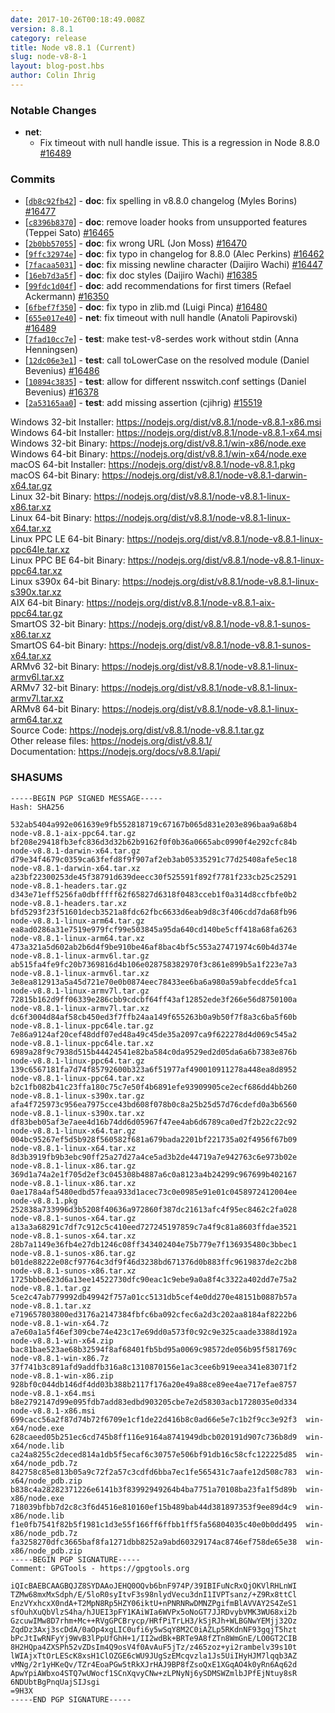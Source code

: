 ```yaml
---
date: 2017-10-26T00:18:49.008Z
version: 8.8.1
category: release
title: Node v8.8.1 (Current)
slug: node-v8-8-1
layout: blog-post.hbs
author: Colin Ihrig
---
```


### Notable Changes

* **net**:
  * Fix timeout with null handle issue. This is a regression in Node 8.8.0 [#16489](https://github.com/nodejs/node/pull/16489)

### Commits

* [[`db8c92fb42`](https://github.com/nodejs/node/commit/db8c92fb42)] - **doc**: fix spelling in v8.8.0 changelog (Myles Borins) [#16477](https://github.com/nodejs/node/pull/16477)
* [[`c8396b8370`](https://github.com/nodejs/node/commit/c8396b8370)] - **doc**: remove loader hooks from unsupported features (Teppei Sato) [#16465](https://github.com/nodejs/node/pull/16465)
* [[`2b0bb57055`](https://github.com/nodejs/node/commit/2b0bb57055)] - **doc**: fix wrong URL (Jon Moss) [#16470](https://github.com/nodejs/node/pull/16470)
* [[`9ffc32974e`](https://github.com/nodejs/node/commit/9ffc32974e)] - **doc**: fix typo in changelog for 8.8.0 (Alec Perkins) [#16462](https://github.com/nodejs/node/pull/16462)
* [[`7facaa5031`](https://github.com/nodejs/node/commit/7facaa5031)] - **doc**: fix missing newline character (Daijiro Wachi) [#16447](https://github.com/nodejs/node/pull/16447)
* [[`16eb7d3a5f`](https://github.com/nodejs/node/commit/16eb7d3a5f)] - **doc**: fix doc styles (Daijiro Wachi) [#16385](https://github.com/nodejs/node/pull/16385)
* [[`99fdc1d04f`](https://github.com/nodejs/node/commit/99fdc1d04f)] - **doc**: add recommendations for first timers (Refael Ackermann) [#16350](https://github.com/nodejs/node/pull/16350)
* [[`6fbef7f350`](https://github.com/nodejs/node/commit/6fbef7f350)] - **doc**: fix typo in zlib.md (Luigi Pinca) [#16480](https://github.com/nodejs/node/pull/16480)
* [[`655e017e40`](https://github.com/nodejs/node/commit/655e017e40)] - **net**: fix timeout with null handle (Anatoli Papirovski) [#16489](https://github.com/nodejs/node/pull/16489)
* [[`7fad10cc7e`](https://github.com/nodejs/node/commit/7fad10cc7e)] - **test**: make test-v8-serdes work without stdin (Anna Henningsen)
* [[`12dc06e3e1`](https://github.com/nodejs/node/commit/12dc06e3e1)] - **test**: call toLowerCase on the resolved module (Daniel Bevenius) [#16486](https://github.com/nodejs/node/pull/16486)
* [[`10894c3835`](https://github.com/nodejs/node/commit/10894c3835)] - **test**: allow for different nsswitch.conf settings (Daniel Bevenius) [#16378](https://github.com/nodejs/node/pull/16378)
* [[`2a53165aa0`](https://github.com/nodejs/node/commit/2a53165aa0)] - **test**: add missing assertion (cjihrig) [#15519](https://github.com/nodejs/node/pull/15519)

Windows 32-bit Installer: https://nodejs.org/dist/v8.8.1/node-v8.8.1-x86.msi<br> Windows 64-bit Installer: https://nodejs.org/dist/v8.8.1/node-v8.8.1-x64.msi<br> Windows 32-bit Binary: https://nodejs.org/dist/v8.8.1/win-x86/node.exe<br> Windows 64-bit Binary: https://nodejs.org/dist/v8.8.1/win-x64/node.exe<br> macOS 64-bit Installer: https://nodejs.org/dist/v8.8.1/node-v8.8.1.pkg<br> macOS 64-bit Binary: https://nodejs.org/dist/v8.8.1/node-v8.8.1-darwin-x64.tar.gz<br> Linux 32-bit Binary: https://nodejs.org/dist/v8.8.1/node-v8.8.1-linux-x86.tar.xz<br> Linux 64-bit Binary: https://nodejs.org/dist/v8.8.1/node-v8.8.1-linux-x64.tar.xz<br> Linux PPC LE 64-bit Binary: https://nodejs.org/dist/v8.8.1/node-v8.8.1-linux-ppc64le.tar.xz<br> Linux PPC BE 64-bit Binary: https://nodejs.org/dist/v8.8.1/node-v8.8.1-linux-ppc64.tar.xz<br> Linux s390x 64-bit Binary: https://nodejs.org/dist/v8.8.1/node-v8.8.1-linux-s390x.tar.xz<br> AIX 64-bit Binary: https://nodejs.org/dist/v8.8.1/node-v8.8.1-aix-ppc64.tar.gz<br> SmartOS 32-bit Binary: https://nodejs.org/dist/v8.8.1/node-v8.8.1-sunos-x86.tar.xz<br> SmartOS 64-bit Binary: https://nodejs.org/dist/v8.8.1/node-v8.8.1-sunos-x64.tar.xz<br> ARMv6 32-bit Binary: https://nodejs.org/dist/v8.8.1/node-v8.8.1-linux-armv6l.tar.xz<br> ARMv7 32-bit Binary: https://nodejs.org/dist/v8.8.1/node-v8.8.1-linux-armv7l.tar.xz<br> ARMv8 64-bit Binary: https://nodejs.org/dist/v8.8.1/node-v8.8.1-linux-arm64.tar.xz<br> Source Code: https://nodejs.org/dist/v8.8.1/node-v8.8.1.tar.gz<br> Other release files: https://nodejs.org/dist/v8.8.1/<br> Documentation: https://nodejs.org/docs/v8.8.1/api/

### SHASUMS

```
-----BEGIN PGP SIGNED MESSAGE-----
Hash: SHA256

532ab5404a992e061639e9fb552818719c67167b065d831e203e896baa9a68b4  node-v8.8.1-aix-ppc64.tar.gz
bf208e29418fb3efc836d3d32b62b9162f0f0b36a0665abc0990f4e292cfc84b  node-v8.8.1-darwin-x64.tar.gz
d79e34f4679c0359ca63fefd8f9f907af2eb3ab05335291c77d25408afe5ec18  node-v8.8.1-darwin-x64.tar.xz
a23bf22300253de45f38791d639deecc30f525591f892f7781f233cb25c25291  node-v8.8.1-headers.tar.gz
d343e71eff5256fa0dbfffff62f65827d6318f0483cceb1f0a314d8ccfbfe0b2  node-v8.8.1-headers.tar.xz
bfd5293f23f51601decb3521a8fdc62fbc6633d6eab9d8c3f406cdd7da68fb96  node-v8.8.1-linux-arm64.tar.gz
ea8ad0286a31e7519e979fcf99e503845a95da640cd140be5cff418a68fa6263  node-v8.8.1-linux-arm64.tar.xz
473a321a5d602ab2b6d4f9be910be46af8bac4bf5c553a27471974c60b4d374e  node-v8.8.1-linux-armv6l.tar.gz
ab515fa4fe9fc20b7369816d4b106e028758382970f3c861e899b5a1f223e7a3  node-v8.8.1-linux-armv6l.tar.xz
3e8ea812913a5a45d721e70e0b0874eec78433ee6ba6a980a59abfecdde5fca1  node-v8.8.1-linux-armv7l.tar.gz
72815b162d9ff06339e286cbb9cdcbf64ff43af12852ede3f266e56d8750100a  node-v8.8.1-linux-armv7l.tar.xz
dc6f3004d84af58cb450ed3f7ffb24aa149f655263b0a9b50f7f8a3c6ba5f60b  node-v8.8.1-linux-ppc64le.tar.gz
7e86a9124af20cef48ddf07ed48a49c45de35a2097ca9f622278d4d069c545a2  node-v8.8.1-linux-ppc64le.tar.xz
6989a28f9c7938d515b44424541e82ba584c0da9529ed2d05da6a6b7383e876b  node-v8.8.1-linux-ppc64.tar.gz
139c6567181fa7d74f85792600b323a6f51977af490010911278a448ea8d8952  node-v8.8.1-linux-ppc64.tar.xz
b2c1fb082b41c23ffa180c75c7e50f4b6891efe93909905ce2ecf686dd4bb260  node-v8.8.1-linux-s390x.tar.gz
afa4f725973c956ea7975cce43bd608f078b0c8a25b25d57d76cdefd0a3b6560  node-v8.8.1-linux-s390x.tar.xz
df83beb05af3e7aee4d16b74dd6d05967f47ee4ab6d6789ca0ed7f2b22c22c92  node-v8.8.1-linux-x64.tar.gz
004bc95267ef5d5b928f560582f681a679bada2201bf221735a02f4956f67b09  node-v8.8.1-linux-x64.tar.xz
8d3b3919fb9b3ebc90ff25a27d27a4ce5ad3b2de44719a7e942763c6e973b02e  node-v8.8.1-linux-x86.tar.gz
369d1a74a2e1f705d2ef3c045308b4887a6c0a8123a4b24299c967699b402167  node-v8.8.1-linux-x86.tar.xz
0ae178a4af5480edbd57feaa933d1acec73c0e0985e91e01c0458972412004ee  node-v8.8.1.pkg
252838a733996d3b5208f40636a972860f387dc21613afc4f95ec8462c2fa028  node-v8.8.1-sunos-x64.tar.gz
a13a3a68291c7df7c912c5c410eed727245197859c7a4f9c81a8603ffdae3521  node-v8.8.1-sunos-x64.tar.xz
28b7a1149e36fb4e27db1246c08ff343402404e75b779e7f136935480c3bbec1  node-v8.8.1-sunos-x86.tar.gz
b01de88222e08cf97764c3df9f46d3238bd671376d0b883ffc9619837de2c2b8  node-v8.8.1-sunos-x86.tar.xz
1725bbbe623d6a13ee14522730dfc90eac1c9ebe9a0a8f4c3322a402dd7e75a2  node-v8.8.1.tar.gz
5ce2c47ab779992db49942f757a01cc5131db5cef4e0dd270e48151b0887b57a  node-v8.8.1.tar.xz
e719657803800ed3176a2147384fbfc6ba092cfec6a2d3c202aa8184af8222b6  node-v8.8.1-win-x64.7z
a7e60a1a5f46ef309cbe74e423c17e69dd0a573f0c92c9e325caade3388d192a  node-v8.8.1-win-x64.zip
bac81bae523ae68b32594f8af68401fb5bd95a0069c98572de056b95f581769c  node-v8.8.1-win-x86.7z
37f741b3c891afd9addfb316a8c1310870156e1ac3cee6b919eea341e83071f2  node-v8.8.1-win-x86.zip
928bf0c044db146df4dd03b388b2117f176a20e49a88ce89ee4ae717efae8757  node-v8.8.1-x64.msi
b8e2792147d99e095fdb7add83edbd903205cbe7e2d58303acb1728035e0d334  node-v8.8.1-x86.msi
699cacc56a2f87d74b72f6709e1cf1de22d416b8c0ad66e5e7c1b2f9cc3e92f3  win-x64/node.exe
628caeed05b251ec6cd745b8ff116e9164a8741949dbcb020191d907c736b8d9  win-x64/node.lib
ca24a8255c2deced814a1db5f5ecaf6c30757e506bf91db16c58cfc122225d85  win-x64/node_pdb.7z
842758c85e813b05a9c72f2a57c3cdfd6bba7ec1fe565431c7aafe12d508c783  win-x64/node_pdb.zip
b838c4a28282371226e6141b3f83992949264b4ba7751a70108ba23fa1f5d89b  win-x86/node.exe
718039bfbb7d2c8c3f6d4516e810160ef15b489bab44d381897353f9ee89d4c9  win-x86/node.lib
f1e0fb7541f82b5f1981c1d3e55f166ff6ffbb1ff5fa56804035c40e0b0dd495  win-x86/node_pdb.7z
fa3258270dfc3665baf8fa1271dbb8252a9abd60329174ac8746ef758de65e38  win-x86/node_pdb.zip
-----BEGIN PGP SIGNATURE-----
Comment: GPGTools - https://gpgtools.org

iQIcBAEBCAAGBQJZ8SYDAAoJEHQ0OQvb6bnF974P/39IBIFuNcRxQjOKVlRHLnWI
TZMw68mxMxSdph/E/5loR0syItvF3s98nlydVecu3dnI1IVPTsanz/+Z9Rx8ttCl
EnzVYxhcxX0ndA+T2MpN8Rp5HZY06iktU+nPNRNRwDMNZPgifmBlAVVAY2S4ZeS1
sfOuhXuQbVlzS4ha/hJUEI3pFY1KAiWIa6WVPx5oNoGT7JJRDvybVMK3WU68xi2b
GzcuwIMw8D7rhm+Mc++RVgGPCBrycp/HRfPiTrLH3/kSjRJh+WLBGNwYEMjj32Oz
ZqdDz3Axj3scDdA/0aOp4xgLIC0ufi6y5wSqY8M2C0iAZLp5RKdnNF93gqjT5hzt
bPcJtIwRNFyYj9WvB3lPpUfGhH+1/II2wdBk+BRTe9A8fZTn8WmGnE/LO0GT2CIB
8H2HQpa4ZXSPh52vZDsIm4Q9osV4f0AvAuF5jTz/z465zoz+yi2rambelv39s10t
lWIAjxTtOrLEScK8xsH1ClOZGE6cWU9JUgSzEMcqvzla1Js5UiIHyHJM7lqqb3AZ
vMNg/2r1yHKeQv/TZr4EoaPGw5tRkXJrHAJ9BP8fZsoQxE1XGqAO4k0yRn6Aq62d
ApwYpiAWbxo4STQ7wUWocf1SCnXqvyCNw+zLPNyNj6ySDMSWZmlbJPfEjNtuy8sR
6NDUbtBgPnqUajSIJsgi
=9H3X
-----END PGP SIGNATURE-----

```
